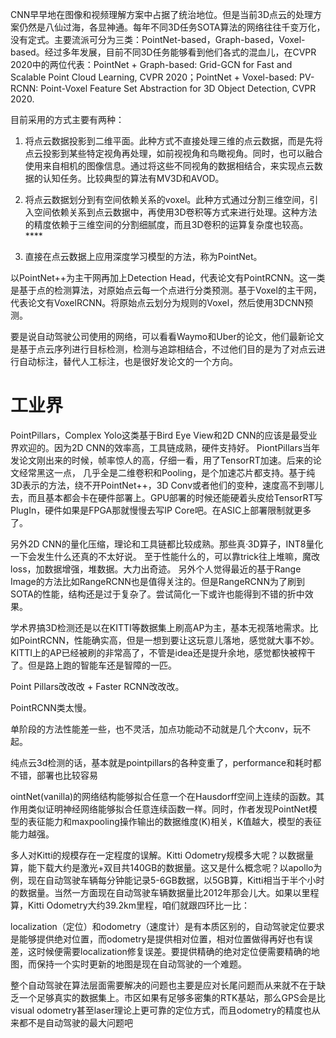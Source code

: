 
CNN早早地在图像和视频理解方案中占据了统治地位。但是当前3D点云的处理方案仍然是八仙过海，各显神通。每年不同3D任务SOTA算法的网络往往千变万化，没有定式。主要流派可分为三类：PointNet-based，Graph-based，Voxel-based。经过多年发展，目前不同3D任务能够看到他们各式的混血儿，在CVPR 2020中的两位代表：PointNet + Graph-based: Grid-GCN for Fast and Scalable Point Cloud Learning, CVPR 2020；PointNet + Voxel-based: PV-RCNN: Point-Voxel Feature Set Abstraction for 3D Object Detection, CVPR 2020.





目前采用的方式主要有两种：



1. 将点云数据投影到二维平面。此种方式不直接处理三维的点云数据，而是先将点云投影到某些特定视角再处理，如前视视角和鸟瞰视角。同时，也可以融合使用来自相机的图像信息。通过将这些不同视角的数据相结合，来实现点云数据的认知任务。比较典型的算法有MV3D和AVOD。

2. 将点云数据划分到有空间依赖关系的voxel。此种方式通过分割三维空间，引入空间依赖关系到点云数据中，再使用3D卷积等方式来进行处理。这种方法的精度依赖于三维空间的分割细腻度，而且3D卷积的运算复杂度也较高。****

3. 直接在点云数据上应用深度学习模型的方法，称为PointNet。

以PointNet++为主干网再加上Detection Head，代表论文有PointRCNN。这一类是基于点的检测算法，对原始点云每一个点进行分类预测。基于Voxel的主干网，代表论文有VoxelRCNN。将原始点云划分为规则的Voxel，然后使用3DCNN预测。


要是说自动驾驶公司使用的网络，可以看看Waymo和Uber的论文，他们最新论文是基于点云序列进行目标检测，检测与追踪相结合，不过他们目的是为了对点云进行自动标注，替代人工标注，也是很好发论文的一个方向。


# 工业界

PointPillars，Complex Yolo这类基于Bird Eye View和2D CNN的应该是最受业界欢迎的。因为2D CNN的效率高，工具链成熟，硬件支持好。
PiontPillars当年发论文刚出来的时候，帧率惊人的高，仔细一看，用了TensorRT加速。后来的论文经常黑这一点，
几乎全是二维卷积和Pooling，是个加速芯片都支持。基于纯3D表示的方法，绕不开PointNet++，3D Conv或者他们的变种，速度高不到哪儿去，而且基本都会卡在硬件部署上。GPU部署的时候还能硬着头皮给TensorRT写PlugIn，硬件如果是FPGA那就慢慢去写IP Core吧。在ASIC上部署限制就更多了。

另外2D CNN的量化压缩，理论和工具链都比较成熟。那些真·3D算子，INT8量化一下会发生什么还真的不太好说。
至于性能什么的，可以靠trick往上堆嘛，魔改loss，加数据增强，堆数据。大力出奇迹。
另外个人觉得最近的基于Range Image的方法比如RangeRCNN也是值得关注的。但是RangeRCNN为了刷到SOTA的性能，结构还是过于复杂了。尝试简化一下或许也能得到不错的折中效果。

学术界搞3D检测还是以在KITTI等数据集上刷高AP为主，基本无视落地需求。比如PointRCNN，性能确实高，但是一想到要让这玩意儿落地，感觉就大事不妙。KITTI上的AP已经被刷的非常高了，不管是idea还是提升余地，感觉都快被榨干了。但是路上跑的智能车还是智障的一匹。

Point Pillars改改改 + Faster RCNN改改改。

PointRCNN类太慢。

单阶段的方法性能差一些，也不灵活，加点功能动不动就是几个大conv，玩不起。

纯点云3d检测的话，基本就是pointpillars的各种变重了，performance和耗时都不错，部署也比较容易

ointNet(vanilla)的网络结构能够拟合任意一个在Hausdorff空间上连续的函数。其作用类似证明神经网络能够拟合任意连续函数一样。同时，作者发现PointNet模型的表征能力和maxpooling操作输出的数据维度(K)相关，K值越大，模型的表征能力越强。



多人对Kitti的规模存在一定程度的误解。Kitti Odometry规模多大呢？以数据量算，能下载大约是激光+双目共140GB的数据量。这又是什么概念呢？以apollo为例，现在自动驾驶车辆每分钟能记录5-6GB数据，以5GB算，Kitti相当于半个小时的数据量。当然一方面现在自动驾驶车辆数据量比2012年那会儿大。如果以里程算，Kitti Odometry大约39.2km里程，咱们就跟四环比一比：

localization（定位）和odometry（速度计）是有本质区别的，自动驾驶定位要求是能够提供绝对位置，而odometry是提供相对位置，相对位置做得再好也有误差，这时候便需要localization修复误差。要提供精确的绝对定位便需要精确的地图，而保持一个实时更新的地图是现在自动驾驶的一个难题。

整个自动驾驶在算法层面需要解决的问题也主要是应对长尾问题而从来就不在于缺乏一个足够真实的数据集上。市区如果有足够多密集的RTK基站，那么GPS会是比visual odometry甚至laser理论上更可靠的定位方式，而且odometry的精度也从来都不是自动驾驶的最大问题吧